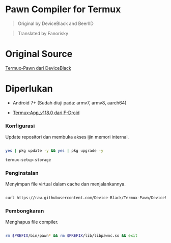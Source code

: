 # Pawn Compiler for Termux

> Original by DeviceBlack and BeerlID

> Translated by Fanorisky



# Original Source

[Termux-Pawn dari DeviceBlack](https://github.com/Device-Black/Termux-Pawn)



# Diperlukan

- Android 7+ (Sudah diuji pada: armv7, armv8, aarch64)

- [Termux:App_v118.0 dari F-Droid](https://f-droid.org/repo/com.termux_118.apk)



### Konfigurasi

Update repositori dan membuka akses ijin memori internal.

```sh

yes | pkg update -y && yes | pkg upgrade -y

termux-setup-storage

```



### Penginstalan

Menyimpan file virtual dalam cache dan menjalankannya.

```sh

curl https://raw.githubusercontent.com/Device-Black/Termux-Pawn/DeviceBlack/install.sh | sh

```



### Pembongkaran

Menghapus file compiler.

```sh

rm $PREFIX/bin/pawn* && rm $PREFIX/lib/libpawnc.so && exit

```
